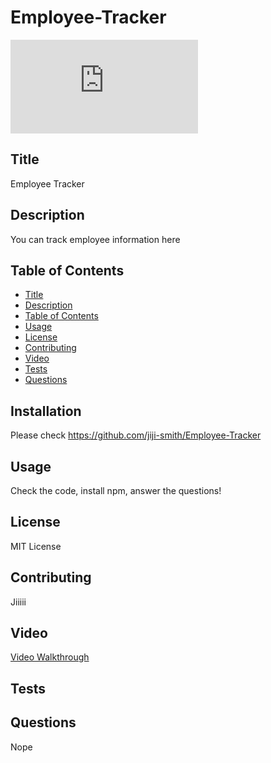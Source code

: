 # Employee-Tracker


![Language](https://img.shields.io/github/languages/top/jiji-smith/Employee-Tracker/app.js)
## Title
Employee Tracker
## Description
You can track employee information here
## Table of Contents
* [Title](#title)
* [Description](#description)
* [Table of Contents](#table-of-contents)
* [Usage](#usage)
* [License](#license)
* [Contributing](#contributing)
* [Video](#video)
* [Tests](#tests)
* [Questions](#questions)

## Installation
Please check https://github.com/jiji-smith/Employee-Tracker
## Usage
Check the code, install npm, answer the questions!
## License
MIT License
## Contributing
Jiiiii
## Video
[Video Walkthrough](https://youtu.be/t04bJVhZMJg)
## Tests

## Questions
Nope
